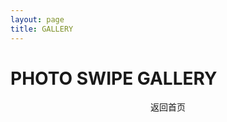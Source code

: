 ```yaml
---
layout: page
title: GALLERY
---
```


# PHOTO SWIPE GALLERY

<SimpleGallery galleryID="my-test-gallery" :images="images" />

<center>
<v-btn prepend-icon="mdi-keyboard-backspace" href="/" variant="tonal">
  返回首页
</v-btn>
</center>

<script>
import SimpleGallery from './components/SimpleGallery.vue';
export default {
  name: 'App',
  components: {
    SimpleGallery,
  },
  data() {
    return {
      images: [
        {
          largeURL: 'https://cdn.photoswipe.com/photoswipe-demo-images/photos/1/img-2500.jpg',
          thumbnailURL: 'https://cdn.photoswipe.com/photoswipe-demo-images/photos/1/img-200.jpg',
          width: 1875, height: 2500,
        },
        {
          largeURL: 'https://cdn.photoswipe.com/photoswipe-demo-images/photos/2/img-2500.jpg',
          thumbnailURL: 'https://cdn.photoswipe.com/photoswipe-demo-images/photos/2/img-200.jpg',
          width: 1669, height: 2500,
        },
        {
          largeURL: 'https://cdn.photoswipe.com/photoswipe-demo-images/photos/3/img-2500.jpg',
          thumbnailURL: 'https://cdn.photoswipe.com/photoswipe-demo-images/photos/3/img-200.jpg',
          width: 2500, height: 1666,
        },
        {
          largeURL: 'https://cdn.photoswipe.com/photoswipe-demo-images/photos/4/img-2500.jpg',
          thumbnailURL: 'https://cdn.photoswipe.com/photoswipe-demo-images/photos/4/img-200.jpg',
          width: 1875, height: 2500,
        },
        {
          largeURL: 'https://cdn.photoswipe.com/photoswipe-demo-images/photos/5/img-2500.jpg',
          thumbnailURL: 'https://cdn.photoswipe.com/photoswipe-demo-images/photos/5/img-200.jpg',
          width: 1669, height: 2500,
        },
        {
          largeURL: 'https://cdn.photoswipe.com/photoswipe-demo-images/photos/6/img-2500.jpg',
          thumbnailURL: 'https://cdn.photoswipe.com/photoswipe-demo-images/photos/6/img-200.jpg',
          width: 2500, height: 1666,
        },
        {
          largeURL: 'https://cdn.photoswipe.com/photoswipe-demo-images/photos/3/img-2500.jpg',
          thumbnailURL: 'https://cdn.photoswipe.com/photoswipe-demo-images/photos/3/img-200.jpg',
          width: 2500, height: 1666,
        },
        {
          largeURL: 'https://cdn.photoswipe.com/photoswipe-demo-images/photos/4/img-2500.jpg',
          thumbnailURL: 'https://cdn.photoswipe.com/photoswipe-demo-images/photos/4/img-200.jpg',
          width: 1875, height: 2500,
        },
        {
          largeURL: 'https://cdn.photoswipe.com/photoswipe-demo-images/photos/5/img-2500.jpg',
          thumbnailURL: 'https://cdn.photoswipe.com/photoswipe-demo-images/photos/5/img-200.jpg',
          width: 1669, height: 2500,
        },
        {
          largeURL: 'https://cdn.photoswipe.com/photoswipe-demo-images/photos/6/img-2500.jpg',
          thumbnailURL: 'https://cdn.photoswipe.com/photoswipe-demo-images/photos/6/img-200.jpg',
          width: 2500, height: 1666,
        },
        {
          largeURL: 'https://cdn.photoswipe.com/photoswipe-demo-images/photos/5/img-2500.jpg',
          thumbnailURL: 'https://cdn.photoswipe.com/photoswipe-demo-images/photos/5/img-200.jpg',
          width: 1669, height: 2500,
        },
      ],
    };
  },
};
</script>
